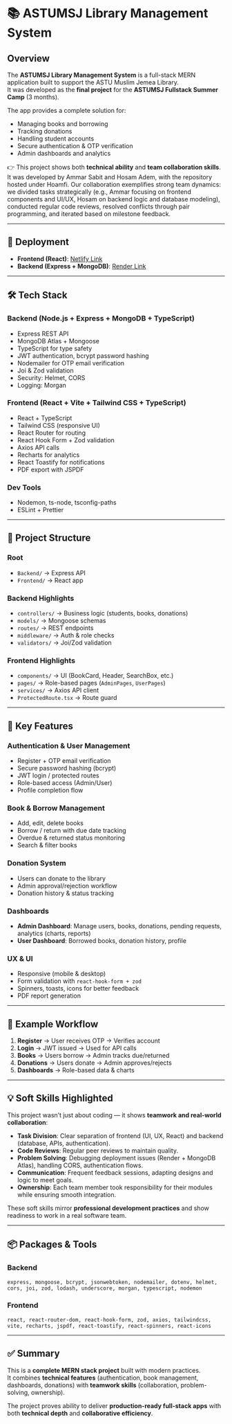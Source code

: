 # 📚 ASTUMSJ Library Management System

## Overview
The **ASTUMSJ Library Management System** is a full-stack MERN application built to support the ASTU Muslim Jemea Library.  
It was developed as the **final project** for the **ASTUMSJ Fullstack Summer Camp** (3 months).  

The app provides a complete solution for:
- Managing books and borrowing
- Tracking donations
- Handling student accounts
- Secure authentication & OTP verification
- Admin dashboards and analytics

👉 This project shows both **technical ability** and **team collaboration skills**. It was developed by Ammar Sabit and Hosam Adem, with the repository hosted under Hoamfi. Our collaboration exemplifies strong team dynamics: we divided tasks strategically (e.g., Ammar focusing on frontend components and UI/UX, Hosam on backend logic and database modeling), conducted regular code reviews, resolved conflicts through pair programming, and iterated based on milestone feedback. 

---

## 🚀 Deployment
- **Frontend (React)**: [Netlify Link](https://astumsj-library.netlify.app/)  
- **Backend (Express + MongoDB)**: [Render Link](https://astumsj-library-management-system-20.onrender.com)  

---

## 🛠 Tech Stack

### Backend (Node.js + Express + MongoDB + TypeScript)
- Express REST API
- MongoDB Atlas + Mongoose
- TypeScript for type safety
- JWT authentication, bcrypt password hashing
- Nodemailer for OTP email verification
- Joi & Zod validation
- Security: Helmet, CORS
- Logging: Morgan

### Frontend (React + Vite + Tailwind CSS + TypeScript)
- React + TypeScript
- Tailwind CSS (responsive UI)
- React Router for routing
- React Hook Form + Zod validation
- Axios API calls
- Recharts for analytics
- React Toastify for notifications
- PDF export with JSPDF

### Dev Tools
- Nodemon, ts-node, tsconfig-paths
- ESLint + Prettier

---

## 📂 Project Structure

### Root
- `Backend/` → Express API  
- `Frontend/` → React app  

### Backend Highlights
- `controllers/` → Business logic (students, books, donations)  
- `models/` → Mongoose schemas  
- `routes/` → REST endpoints  
- `middleware/` → Auth & role checks  
- `validators/` → Joi/Zod validation  

### Frontend Highlights
- `components/` → UI (BookCard, Header, SearchBox, etc.)  
- `pages/` → Role-based pages (`AdminPages`, `UserPages`)  
- `services/` → Axios API client  
- `ProtectedRoute.tsx` → Route guard  

---

## 🔑 Key Features

### Authentication & User Management
- Register + OTP email verification
- Secure password hashing (bcrypt)
- JWT login / protected routes
- Role-based access (Admin/User)
- Profile completion flow

### Book & Borrow Management
- Add, edit, delete books
- Borrow / return with due date tracking
- Overdue & returned status monitoring
- Search & filter books

### Donation System
- Users can donate to the library
- Admin approval/rejection workflow
- Donation history & status tracking

### Dashboards
- **Admin Dashboard**: Manage users, books, donations, pending requests, analytics (charts, reports)
- **User Dashboard**: Borrowed books, donation history, profile

### UX & UI
- Responsive (mobile & desktop)
- Form validation with `react-hook-form + zod`
- Spinners, toasts, icons for better feedback
- PDF report generation

---

## 🧩 Example Workflow

1. **Register** → User receives OTP → Verifies account  
2. **Login** → JWT issued → Used for API calls  
3. **Books** → Users borrow → Admin tracks due/returned  
4. **Donations** → Users donate → Admin approves/rejects  
5. **Dashboards** → Role-based data & charts  

---

## 💡 Soft Skills Highlighted

This project wasn’t just about coding — it shows **teamwork and real-world collaboration**:  
- **Task Division**: Clear separation of frontend (UI, UX, React) and backend (database, APIs, authentication).  
- **Code Reviews**: Regular peer reviews to maintain quality.  
- **Problem Solving**: Debugging deployment issues (Render + MongoDB Atlas), handling CORS, authentication flows.  
- **Communication**: Frequent feedback sessions, adapting designs and logic to meet goals.  
- **Ownership**: Each team member took responsibility for their modules while ensuring smooth integration.  

These soft skills mirror **professional development practices** and show readiness to work in a real software team.  

---

## 📦 Packages & Tools

### Backend
`express, mongoose, bcrypt, jsonwebtoken, nodemailer, dotenv, helmet, cors, joi, zod, lodash, underscore, morgan, typescript, nodemon`

### Frontend
`react, react-router-dom, react-hook-form, zod, axios, tailwindcss, vite, recharts, jspdf, react-toastify, react-spinners, react-icons`

---

## ✅ Summary
This is a **complete MERN stack project** built with modern practices.  
It combines **technical features** (authentication, book management, dashboards, donations) with **teamwork skills** (collaboration, problem-solving, ownership).  

The project proves ability to deliver **production-ready full-stack apps** with both **technical depth** and **collaborative efficiency**.
